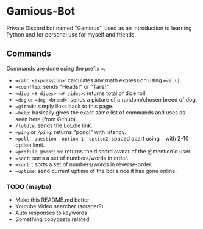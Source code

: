 # Gamious-Bot
Private Discord bot named "Gamious", used as an introduction to learning Python and for personal use for myself and friends.

## Commands
Commands are done using the prefix `=`:
- `=calc <expression>`: calculates any math expression using `eval()`.
- `=coinflip`: sends "Heads!" or "Tails!". 
- `=dice <# dices> <# sides>`: returns total of dice roll.
- `=dog` or `=dog <breed>`: sends a picture of a random/chosen breed of dog.
- `=github`: simply links back to this page.
- `=help`: basically gives the exact same list of commands and uses as seen here (from Github). 
- `/loldle`: sends the LoLdle link. 
- `=ping` or `/ping`: returns "pong!" with latency.
- `=poll -question -option 1 -option2`: spaced apart using `-` with 2-10 option limit.
- `=profile @mention`: returns the discord avatar of the @mention'd user. 
- `=sort`: sorts a set of numbers/words in order. 
- `=sortr`: sorts a set of numbers/words in reverse-order. 
- `=uptime`: send current uptime of the bot since it has gone online.

### TODO (maybe)
- Make this README.md better
- Youtube Video searcher (scraper?)
- Auto responses to keywords
- Something copypasta related